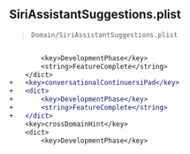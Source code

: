 ## SiriAssistantSuggestions.plist

> `Domain/SiriAssistantSuggestions.plist`

```diff

 		<key>DevelopmentPhase</key>
 		<string>FeatureComplete</string>
 	</dict>
+	<key>conversationalContinuersiPad</key>
+	<dict>
+		<key>DevelopmentPhase</key>
+		<string>FeatureComplete</string>
+	</dict>
 	<key>crossDomainHint</key>
 	<dict>
 		<key>DevelopmentPhase</key>

```
